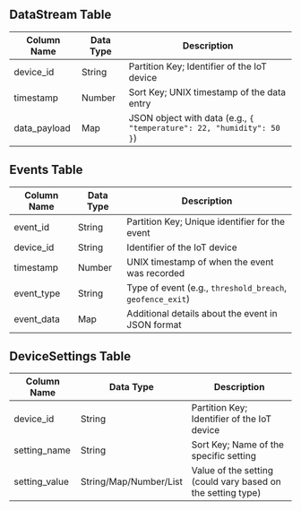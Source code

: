 ## DataStream Table

| Column Name   | Data Type    | Description                                    |
|---------------|--------------|------------------------------------------------|
| device_id     | String       | Partition Key; Identifier of the IoT device    |
| timestamp     | Number       | Sort Key; UNIX timestamp of the data entry     |
| data_payload  | Map          | JSON object with data (e.g., `{ "temperature": 22, "humidity": 50 }`) |

## Events Table

| Column Name  | Data Type    | Description                                     |
|--------------|--------------|-------------------------------------------------|
| event_id     | String       | Partition Key; Unique identifier for the event  |
| device_id    | String       | Identifier of the IoT device                    |
| timestamp    | Number       | UNIX timestamp of when the event was recorded   |
| event_type   | String       | Type of event (e.g., `threshold_breach`, `geofence_exit`) |
| event_data   | Map          | Additional details about the event in JSON format |

## DeviceSettings Table

| Column Name    | Data Type    | Description                               |
|----------------|--------------|-------------------------------------------|
| device_id      | String       | Partition Key; Identifier of the IoT device |
| setting_name   | String       | Sort Key; Name of the specific setting    |
| setting_value  | String/Map/Number/List | Value of the setting (could vary based on the setting type) |

